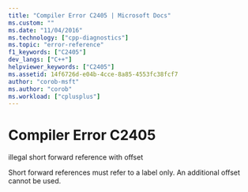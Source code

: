 ```yaml
---
title: "Compiler Error C2405 | Microsoft Docs"
ms.custom: ""
ms.date: "11/04/2016"
ms.technology: ["cpp-diagnostics"]
ms.topic: "error-reference"
f1_keywords: ["C2405"]
dev_langs: ["C++"]
helpviewer_keywords: ["C2405"]
ms.assetid: 14f6726d-e04b-4cce-8a85-4553fc38fcf7
author: "corob-msft"
ms.author: "corob"
ms.workload: ["cplusplus"]
---
```

# Compiler Error C2405
illegal short forward reference with offset  
  
 Short forward references must refer to a label only. An additional offset cannot be used.